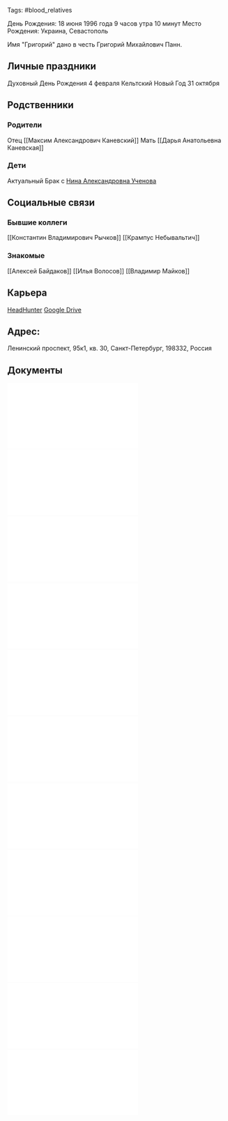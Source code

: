 Tags: #blood_relatives 

День Рождения: 18 июня 1996 года 9 часов утра 10 минут 
Место Рождения: Украина, Севастополь

Имя "Григорий" дано в честь Григорий Михайлович Панн.

## Личные праздники
Духовный День Рождения 4 февраля
Кельтский Новый Год 31 октября

## Родственники

### Родители
Отец [[Максим Александрович Каневский]]
Мать [[Дарья Анатольевна Каневская]]

### Дети
Актуальный Брак с [Нина Александровна Ученова](Нина%20Александровна%20Ученова.md)

## Социальные связи

### Бывшие коллеги
[[Константин Владимирович Рычков]]
[[Крампус Небывальтич]]

### Знакомые
[[Алексей Байдаков]]
[[Илья Волосов]]
[[Владимир Майков]]

## Карьера
[HeadHunter](https://spb.hh.ru/resume/fe061580ff092de15c0039ed1f6d6765793077)
[Google Drive](https://drive.google.com/drive/folders/1VIBj6fraDmwH99d6IxMuxEdNeBTHhTpG)

## Адрес:
Ленинский проспект, 95к1, кв. 30, Санкт-Петербург, 198332, Россия

## Документы
![](birthCertGK.pdf)
![](idGK.pdf)
![](passportGK.pdf)
![](passportGKold.pdf)
![](insuranceIDGK.pdf)
![](medInsuranceGK.pdf)
![](payoffIDGK.pdf)
![](vaccCertGK.pdf)
![](workIDGK.pdf)
![](militaryIDGK.pdf)
![](epiphCertGK.pdf)
